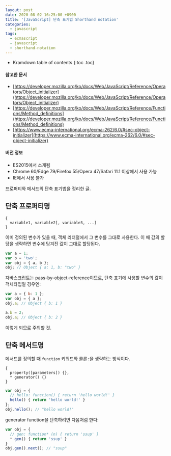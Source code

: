 ```yaml
---
layout: post
date: 2020-08-02 16:25:00 +0900
title: '[JavaScript] 단축 표기법 Shorthand notation'
categories:
  - javascript
tags:
  - ecmascript
  - javascript
  - shorthand-notation
---
```


* Kramdown table of contents
{:toc .toc}

#### 참고한 문서

- [https://developer.mozilla.org/ko/docs/Web/JavaScript/Reference/Operators/Object_initializer](https://developer.mozilla.org/ko/docs/Web/JavaScript/Reference/Operators/Object_initializer)
- [https://developer.mozilla.org/ko/docs/Web/JavaScript/Reference/Functions/Method_definitions](https://developer.mozilla.org/ko/docs/Web/JavaScript/Reference/Functions/Method_definitions)
- [https://www.ecma-international.org/ecma-262/6.0/#sec-object-initializer](https://www.ecma-international.org/ecma-262/6.0/#sec-object-initializer)

#### 버전 정보

- ES2015에서 소개됨
- Chrome 60/Edge 79/Firefox 55/Opera 47/Safari 11.1 이상에서 사용 가능
- IE에서 사용 불가

프로퍼티와 메서드의 단축 표기법을 정리한 글.

## 단축 프로퍼티명

```
{
  variable1, variable2[, variable3, ...]
}
```

이미 정의된 변수가 있을 때, 객체 리터럴에서 그 변수를 그대로 사용한다. 이 때 값의 할당을 생략하면 변수에 담겨진 값이 그대로 할당된다.

```js
var a = 1;
var b = 'two';
var obj = { a, b };
obj; // Object { a: 1, b: "two" }
```

자바스크립트는 pass-by-object-reference이므로, 단축 표기에 사용할 변수의 값이 객체타입일 경우엔:

```js
var a = { b: 1 };
var obj = { a };
obj.a; // Object { b: 1 }

a.b = 2;
obj.a; // Object { b: 2 }
```

이렇게 되므로 주의할 것.

## 단축 메서드명

메서드를 정의할 때 `function` 키워드와 콜론`:`을 생략하는 방식이다.

```
{
  property([parameters]) {},
  * generator() {}
}
```

```js
var obj = {
  // hello: function() { return 'hello world!' }
  hello() { return 'hello world!' }
};
obj.hello(); // "hello world!"
```

generator function을 단축하려면 다음처럼 한다:

```js
var obj = {
  // gen: function* (n) { return 'ssup' }
  * gen() { return 'ssup' }
}
obj.gen().next(); // "ssup"
```
